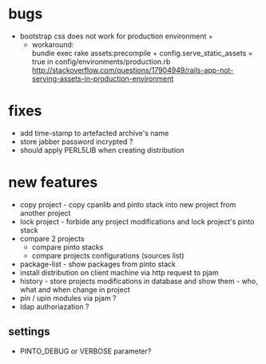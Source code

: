 # bugs
- bootstrap css does not work for production environment +
	- workaround:  
	bundle exec rake assets:precompile + config.serve_static_assets = true in config/environments/production.rb 
	http://stackoverflow.com/questions/17904949/rails-app-not-serving-assets-in-production-environment

# fixes
- add time-stamp to artefacted archive's name 
- store jabber password incrypted ? 
- should apply PERL5LIB when creating distribution

# new features
- copy project - copy cpanlib and pinto stack into new project from another project
- lock project - forbide any project modifications and lock project's pinto stack
- compare 2 projects 
	- compare pinto stacks
	- compare projects configurations (sources list)
- package-list - show packages from pinto stack
- install distribution on client machine via http request to pjam
- history - store projects modifications in database and show them - who, what and when change in project
- pin / upin modules via pjam  ?
- ldap authoriazation ?

## settings
- PINTO_DEBUG or VERBOSE parameter?


